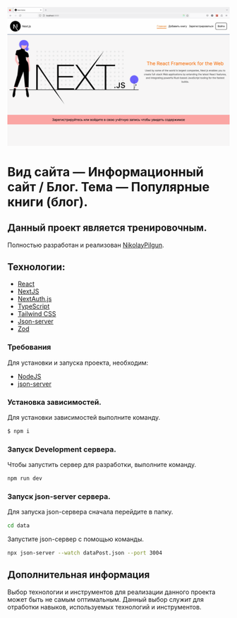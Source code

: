 [![Header](https://github.com/NikolayPilgun/Portfolio/blob/main/src/data/dataImg/nextProject/nextProject1.svg)](https://nikolaypilgun.ru/popularBooks)

# Вид сайта — Информационный сайт / Блог. Тема — Популярные книги (блог).

## Данный проект является тренировочным.

Полностью разработан и реализован [NikolayPilgun](https://github.com/NikolayPilgun).

## Технологии:

- [React](https://ru.legacy.reactjs.org/)
- [NextJS](https://nextjs.org/)
- [NextAuth.js](https://next-auth.js.org/)
- [TypeScript](https://www.typescriptlang.org/)
- [Tailwind CSS](https://tailwindcss.com/)
- [Json-server](https://github.com/typicode/json-server)
- [Zod](https://zod.dev/)

### Требования

Для установки и запуска проекта, необходим:

- [NodeJS](https://nodejs.org/)
- [json-server](https://www.npmjs.com/package/json-server)

### Установка зависимостей.

Для установки зависимостей выполните команду.

```sh
$ npm i
```

### Запуск Development сервера.

Чтобы запустить сервер для разработки, выполните команду.

```sh
npm run dev
```

### Запуск json-server сервера.

Для запуска json-сервера сначала перейдите в папку.

```sh
cd data
```

Запустите json-сервер с помощью команды.

```sh
npx json-server --watch dataPost.json --port 3004
```

## Дополнительная информация

Выбор технологии и инструментов для реализации данного проекта может быть не самым оптимальным.
Данный выбор служит для отработки навыков, используемых технологий и инструментов.
